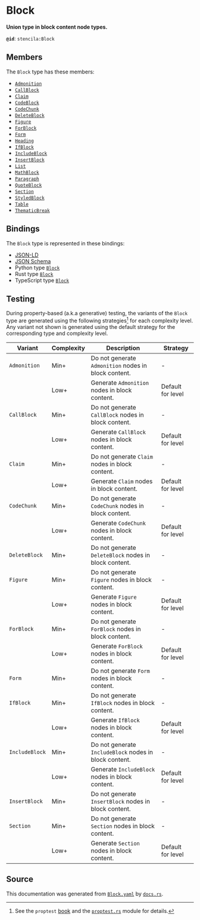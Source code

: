 # Block

**Union type in block content node types.**

**`@id`**: `stencila:Block`

## Members

The `Block` type has these members:

- [`Admonition`](https://github.com/stencila/stencila/blob/main/docs/reference/schema/prose/admonition.md)
- [`CallBlock`](https://github.com/stencila/stencila/blob/main/docs/reference/schema/flow/call-block.md)
- [`Claim`](https://github.com/stencila/stencila/blob/main/docs/reference/schema/works/claim.md)
- [`CodeBlock`](https://github.com/stencila/stencila/blob/main/docs/reference/schema/code/code-block.md)
- [`CodeChunk`](https://github.com/stencila/stencila/blob/main/docs/reference/schema/code/code-chunk.md)
- [`DeleteBlock`](https://github.com/stencila/stencila/blob/main/docs/reference/schema/prose/delete-block.md)
- [`Figure`](https://github.com/stencila/stencila/blob/main/docs/reference/schema/works/figure.md)
- [`ForBlock`](https://github.com/stencila/stencila/blob/main/docs/reference/schema/flow/for-block.md)
- [`Form`](https://github.com/stencila/stencila/blob/main/docs/reference/schema/flow/form.md)
- [`Heading`](https://github.com/stencila/stencila/blob/main/docs/reference/schema/prose/heading.md)
- [`IfBlock`](https://github.com/stencila/stencila/blob/main/docs/reference/schema/flow/if-block.md)
- [`IncludeBlock`](https://github.com/stencila/stencila/blob/main/docs/reference/schema/flow/include-block.md)
- [`InsertBlock`](https://github.com/stencila/stencila/blob/main/docs/reference/schema/prose/insert-block.md)
- [`List`](https://github.com/stencila/stencila/blob/main/docs/reference/schema/prose/list.md)
- [`MathBlock`](https://github.com/stencila/stencila/blob/main/docs/reference/schema/math/math-block.md)
- [`Paragraph`](https://github.com/stencila/stencila/blob/main/docs/reference/schema/prose/paragraph.md)
- [`QuoteBlock`](https://github.com/stencila/stencila/blob/main/docs/reference/schema/prose/quote-block.md)
- [`Section`](https://github.com/stencila/stencila/blob/main/docs/reference/schema/prose/section.md)
- [`StyledBlock`](https://github.com/stencila/stencila/blob/main/docs/reference/schema/style/styled-block.md)
- [`Table`](https://github.com/stencila/stencila/blob/main/docs/reference/schema/works/table.md)
- [`ThematicBreak`](https://github.com/stencila/stencila/blob/main/docs/reference/schema/prose/thematic-break.md)

## Bindings

The `Block` type is represented in these bindings:

- [JSON-LD](https://stencila.dev/Block.jsonld)
- [JSON Schema](https://stencila.dev/Block.schema.json)
- Python type [`Block`](https://github.com/stencila/stencila/blob/main/python/python/stencila/types/block.py)
- Rust type [`Block`](https://github.com/stencila/stencila/blob/main/rust/schema/src/types/block.rs)
- TypeScript type [`Block`](https://github.com/stencila/stencila/blob/main/typescript/src/types/Block.ts)

## Testing

During property-based (a.k.a generative) testing, the variants of the `Block` type are generated using the following strategies[^1] for each complexity level. Any variant not shown is generated using the default strategy for the corresponding type and complexity level.

| Variant        | Complexity | Description                                            | Strategy          |
| -------------- | ---------- | ------------------------------------------------------ | ----------------- |
| `Admonition`   | Min+       | Do not generate `Admonition` nodes in block content.   | -                 |
|                | Low+       | Generate `Admonition` nodes in block content.          | Default for level |
| `CallBlock`    | Min+       | Do not generate `CallBlock` nodes in block content.    | -                 |
|                | Low+       | Generate `CallBlock` nodes in block content.           | Default for level |
| `Claim`        | Min+       | Do not generate `Claim` nodes in block content.        | -                 |
|                | Low+       | Generate `Claim` nodes in block content.               | Default for level |
| `CodeChunk`    | Min+       | Do not generate `CodeChunk` nodes in block content.    | -                 |
|                | Low+       | Generate `CodeChunk` nodes in block content.           | Default for level |
| `DeleteBlock`  | Min+       | Do not generate `DeleteBlock` nodes in block content.  | -                 |
| `Figure`       | Min+       | Do not generate `Figure` nodes in block content.       | -                 |
|                | Low+       | Generate `Figure` nodes in block content.              | Default for level |
| `ForBlock`     | Min+       | Do not generate `ForBlock` nodes in block content.     | -                 |
|                | Low+       | Generate `ForBlock` nodes in block content.            | Default for level |
| `Form`         | Min+       | Do not generate `Form` nodes in block content.         | -                 |
| `IfBlock`      | Min+       | Do not generate `IfBlock` nodes in block content.      | -                 |
|                | Low+       | Generate `IfBlock` nodes in block content.             | Default for level |
| `IncludeBlock` | Min+       | Do not generate `IncludeBlock` nodes in block content. | -                 |
|                | Low+       | Generate `IncludeBlock` nodes in block content.        | Default for level |
| `InsertBlock`  | Min+       | Do not generate `InsertBlock` nodes in block content.  | -                 |
| `Section`      | Min+       | Do not generate `Section` nodes in block content.      | -                 |
|                | Low+       | Generate `Section` nodes in block content.             | Default for level |

## Source

This documentation was generated from [`Block.yaml`](https://github.com/stencila/stencila/blob/main/schema/Block.yaml) by [`docs.rs`](https://github.com/stencila/stencila/blob/main/rust/schema-gen/src/docs.rs).

[^1]: See the `proptest` [book](https://proptest-rs.github.io/proptest/) and the [`proptest.rs`](https://github.com/stencila/stencila/blob/main/rust/schema/src/proptests.rs) module for details.
